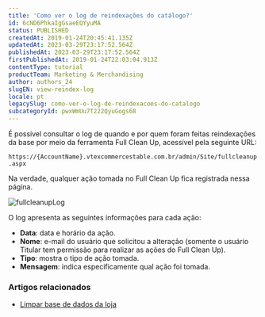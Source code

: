 ```yaml
---
title: 'Como ver o log de reindexações do catálogo?'
id: 6cND6PhkaIgGsaeEQYyuMA
status: PUBLISHED
createdAt: 2019-01-24T20:45:41.135Z
updatedAt: 2023-03-29T23:17:52.564Z
publishedAt: 2023-03-29T23:17:52.564Z
firstPublishedAt: 2019-01-24T22:03:04.913Z
contentType: tutorial
productTeam: Marketing & Merchandising
author: authors_24
slugEN: view-reindex-log
locale: pt
legacySlug: como-ver-o-log-de-reindexacoes-do-catalogo
subcategoryId: pwxWmUu7T222QyuGogs68
---
```


É possível consultar o log de quando e por quem foram feitas reindexações da base por meio da ferramenta Full Clean Up, acessível pela seguinte URL:

`https://{AccountName}.vtexcommercestable.com.br/admin/Site/fullcleanup.aspx`

Na verdade, qualquer ação tomada no Full Clean Up fica registrada nessa página.

![fullcleanupLog](//images.contentful.com/alneenqid6w5/4imYxqJjWwog0UYwCIcWY4/a036d799b6de9d34a2e2f810f3780929/fullcleanupLog.png)

O log apresenta as seguintes informações para cada ação:
- __Data__: data e horário da ação.
- __Nome__: e-mail do usuário que solicitou a alteração (somente o usuário Titular tem permissão para realizar as ações do Full Clean Up).
- __Tipo__: mostra o tipo de ação tomada.
- __Mensagem__: indica especificamente qual ação foi tomada.

### Artigos relacionados

- [Limpar base de dados da loja](/pt/tutorial/entendendo-a-manutencao-da-base-de-dados)
